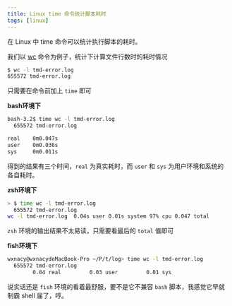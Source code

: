 ```yaml
---
title: Linux time 命令统计脚本耗时
tags: [linux]
---
```


在 Linux 中 time 命令可以统计执行脚本的耗时。

<!-- more -->
<!-- toc -->

我们以 [wc](https://wxnacy.com/2019/02/01/linux-wc/) 命令为例子，统计下计算文件行数时的耗时情况

```bash
$ wc -l tmd-error.log
655572 tmd-error.log
```

只需要在命令前加上 `time` 即可

**bash环境下**

```bash
bash-3.2$ time wc -l tmd-error.log
  655572 tmd-error.log

real    0m0.047s
user    0m0.036s
sys     0m0.011s
```

得到的结果有三个时间，`real` 为真实耗时，而 `user` 和 `sys` 为用户环境和系统的各自耗时。

**zsh环境下**

```bash
> $ time wc -l tmd-error.log
  655572 tmd-error.log
wc -l tmd-error.log  0.04s user 0.01s system 97% cpu 0.047 total
```

`zsh` 环境的输出结果不太易读，只需要看最后的 `total` 值即可

**fish环境下**

```bash
wxnacy@wxnacydeMacBook-Pro ~/P/t/log> time wc -l tmd-error.log
  655572 tmd-error.log
        0.04 real         0.03 user         0.01 sys
```

说实话还是 `fish` 环境的看着最舒服，要不是它不兼容 `bash` 脚本，我感觉它早就制霸 shell 届了，哼。
